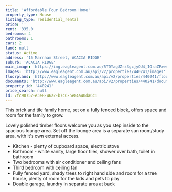 ```yaml
---
title: 'Affordable Four Bedroom Home'
property_type: House
listing_type: residential_rental
price: ''
rent: '335.0'
bedrooms: 4
bathrooms: 1
cars: 2
land: null
status: Active
address: '15 Marnham Street, ACACIA RIDGE'
suburb: 'ACACIA RIDGE'
main_image: 'https://img.eagleagent.com.au/5TDYagUZrz3gcjyOU4_IOraZFxw=/1280x854/smart/http://s3-us-west-2.amazonaws.com/eagleagent-orig/uploads%252F1565839122917-f4h4fu6tfds-d1f4198e9bbf7c02e518397389343fb3%252FMarnham-15-Front2-Daynes-Property.jpeg'
images: 'http://www.eagleagent.com.au/api/v2/properties/440241/images'
floorplans: 'http://www.eagleagent.com.au/api/v2/properties/440241/floorplans'
documents: 'http://www.eagleagent.com.au/api/v2/properties/440241/documents'
property_id: '440241'
price_search: null
id: 7fc98752-e3e8-46a2-b7c6-5e84a40da6c1
---
```

This brick and tile family home, set on a fully fenced block, offers space and room for the family to grow.

Lovely polished timber floors welcome you as you step inside to the spacious lounge area. Set off the lounge area is a separate sun room/study area, with it's own external access.

* Kitchen - plenty of cupboard space, electric stove
* Bathroom - white vanity, large floor tiles, shower over bath, toilet in bathroom
* Two bedrooms with air conditioner and ceiling fans
* Third bedroom with ceiling fan
* Fully fenced yard, shady trees to right hand side and room for a tree house, plenty of room for the kids and pets to play
* Double garage, laundry in separate area at back
